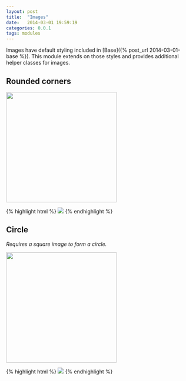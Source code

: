 ```yaml
---
layout: post
title:  "Images"
date:   2014-03-01 19:59:19
categories: 0.0.1
tags: modules
---
```


Images have default styling included in [Base]({% post_url 2014-03-01-base %}). This module extends on those styles and provides additional helper classes for images.

## Rounded corners

<img src="/assets/kiwi.jpg" class="prncs-img-rounded" width="300px">

{% highlight html %}
<img src="/assets/kiwi.jpg" class="prncs-img-rounded">
{% endhighlight %}

## Circle

*Requires a square image to form a circle.*

<img src="/assets/kiwi.jpg" class="prncs-img-circle" width="300px">

{% highlight html %}
<img src="/assets/kiwi.jpg" class="prncs-img-circle">
{% endhighlight %}
